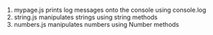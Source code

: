 1. mypage.js prints log messages onto the console using console.log
2. string.js manipulates strings using string methods
3. numbers.js manipulates numbers using Number methods


